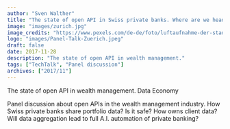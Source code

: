 ```yaml
---
author: "Sven Walther"
title: "The state of open API in Swiss private banks. Where are we heading to?"
image: "images/zurich.jpg"
image_credits: "https://www.pexels.com/de-de/foto/luftaufnahme-der-stadt-3016350/"
logo: "images/Panel-Talk-Zuerich.jpeg"
draft: false
date: 2017-11-28
description: "The state of open API in wealth management."
tags: ["TechTalk", "Panel discussion"]
archives: ["2017/11"]
---
```


The state of open API in wealth management. Data Economy

Panel discussion about open APIs in the wealth management industry. How Swiss private banks share portfolio data? Is it safe? How owns client data? Will data aggregation lead to full A.I. automation of private banking?
